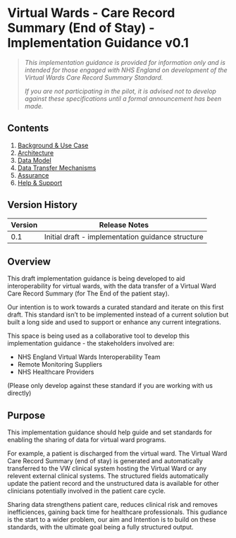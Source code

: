 # Virtual Wards - Care Record Summary (End of Stay) - Implementation Guidance v0.1

> *This implementation guidance is provided for information only and is intended for those engaged with NHS England on development of the Virtual Wards Care Record Summary Standard.* 
>
> *If you are not participating in the pilot, it is advised not to develop against these specifications until a formal announcement has been made.*


## Contents

1. [Background & Use Case](/1_Background.md)
2. [Architecture](/2_Architecture.md)
3. [Data Model](/3_Data_Model.md)
4. [Data Transfer Mechanisms](/4_Data_Transfer_Mechanisms.md)
5. [Assurance](/5_Assurance.md)
6. [Help & Support](/6_Support.md)

## Version History


|Version|Release Notes|
|--------------|-------------|
|0.1|Initial draft - implementation guidance structure|

## Overview

This draft implementation guidance is being developed to aid interoperability for virtual wards, with the data transfer of a Virtual Ward Care Record Summary (for The End of the patient stay).

Our intention is to work towards a curated standard and iterate on this first draft. This standard isn’t to be implemented instead of a current solution but built a long side and used to support or enhance any current integrations.

This space is being used as a collaborative tool to develop this implementation guidance - the stakeholders involved are:

- NHS England Virtual Wards Interoperability Team
- Remote Monitoring Suppliers
- NHS Healthcare Providers

(Please only develop against these standard if you are working with us directly)

## Purpose

This implementation guidance should help guide and set standards for enabling the sharing of data for virtual ward programs.

For example, a patient is discharged from the virtual ward. The Virtual Ward Care Record Summary (end of stay) is generated and automatically transferred to the VW clinical system hosting the Virtual Ward or any relevent external clinical systems. The structured fields automatically update the patient record and the unstructured data is available for other clinicians potentially involved in the patient care cycle.

Sharing data strengthens patient care, reduces clinical risk and removes inefficiences, gaining back time for healthcare professionals. This gudiance is the start to a wider problem, our aim and Intention is to build on these standards, with the ultimate goal being a fully structured output.
